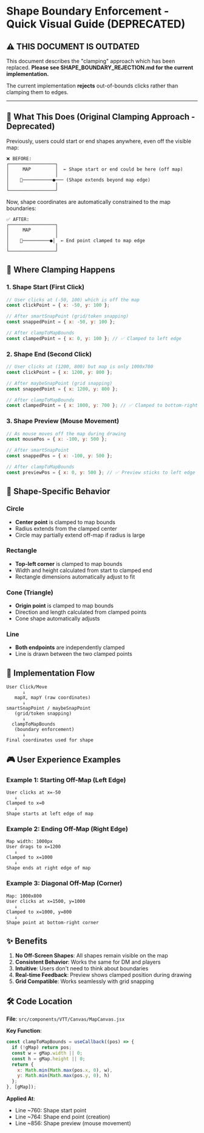 # Shape Boundary Enforcement - Quick Visual Guide (DEPRECATED)

## ⚠️ THIS DOCUMENT IS OUTDATED

This document describes the "clamping" approach which has been replaced.
**Please see SHAPE_BOUNDARY_REJECTION.md for the current implementation.**

The current implementation **rejects** out-of-bounds clicks rather than clamping them to edges.

---

## 🎯 What This Does (Original Clamping Approach - Deprecated)

Previously, users could start or end shapes anywhere, even off the visible map:
```
❌ BEFORE:
┌─────────────────┐
│     MAP         │  ← Shape start or end could be here (off map)
│                 │
│    🔴───────────●─── (Shape extends beyond map edge)
│                 │
└─────────────────┘
```

Now, shape coordinates are automatically constrained to the map boundaries:
```
✅ AFTER:
┌─────────────────┐
│     MAP         │
│                 │
│    🔴──────────●│  ← End point clamped to map edge
│                 │
└─────────────────┘
```

## 📍 Where Clamping Happens

### 1. Shape Start (First Click)
```javascript
// User clicks at (-50, 100) which is off the map
const clickPoint = { x: -50, y: 100 };

// After smartSnapPoint (grid/token snapping)
const snappedPoint = { x: -50, y: 100 };

// After clampToMapBounds
const clampedPoint = { x: 0, y: 100 }; // ✅ Clamped to left edge
```

### 2. Shape End (Second Click)
```javascript
// User clicks at (1200, 800) but map is only 1000x700
const clickPoint = { x: 1200, y: 800 };

// After maybeSnapPoint (grid snapping)
const snappedPoint = { x: 1200, y: 800 };

// After clampToMapBounds
const clampedPoint = { x: 1000, y: 700 }; // ✅ Clamped to bottom-right corner
```

### 3. Shape Preview (Mouse Movement)
```javascript
// As mouse moves off the map during drawing
const mousePos = { x: -100, y: 500 };

// After smartSnapPoint
const snappedPos = { x: -100, y: 500 };

// After clampToMapBounds
const previewPos = { x: 0, y: 500 }; // ✅ Preview sticks to left edge
```

## 🎨 Shape-Specific Behavior

### Circle
- **Center point** is clamped to map bounds
- Radius extends from the clamped center
- Circle may partially extend off-map if radius is large

### Rectangle
- **Top-left corner** is clamped to map bounds
- Width and height calculated from start to clamped end
- Rectangle dimensions automatically adjust to fit

### Cone (Triangle)
- **Origin point** is clamped to map bounds
- Direction and length calculated from clamped points
- Cone shape automatically adjusts

### Line
- **Both endpoints** are independently clamped
- Line is drawn between the two clamped points

## 🔧 Implementation Flow

```
User Click/Move
      ↓
   mapX, mapY (raw coordinates)
      ↓
smartSnapPoint / maybeSnapPoint
   (grid/token snapping)
      ↓
  clampToMapBounds
   (boundary enforcement)
      ↓
Final coordinates used for shape
```

## 🎮 User Experience Examples

### Example 1: Starting Off-Map (Left Edge)
```
User clicks at x=-50
   ↓
Clamped to x=0
   ↓
Shape starts at left edge of map
```

### Example 2: Ending Off-Map (Right Edge)
```
Map width: 1000px
User drags to x=1200
   ↓
Clamped to x=1000
   ↓
Shape ends at right edge of map
```

### Example 3: Diagonal Off-Map (Corner)
```
Map: 1000x800
User clicks at x=1500, y=1000
   ↓
Clamped to x=1000, y=800
   ↓
Shape point at bottom-right corner
```

## ✨ Benefits

1. **No Off-Screen Shapes**: All shapes remain visible on the map
2. **Consistent Behavior**: Works the same for DM and players
3. **Intuitive**: Users don't need to think about boundaries
4. **Real-time Feedback**: Preview shows clamped position during drawing
5. **Grid Compatible**: Works seamlessly with grid snapping

## 🛠️ Code Location

**File**: `src/components/VTT/Canvas/MapCanvas.jsx`

**Key Function**:
```javascript
const clampToMapBounds = useCallback((pos) => {
  if (!gMap) return pos;
  const w = gMap.width || 0;
  const h = gMap.height || 0;
  return {
    x: Math.min(Math.max(pos.x, 0), w),
    y: Math.min(Math.max(pos.y, 0), h)
  };
}, [gMap]);
```

**Applied At**:
- Line ~760: Shape start point
- Line ~764: Shape end point (creation)
- Line ~856: Shape preview (mouse movement)
